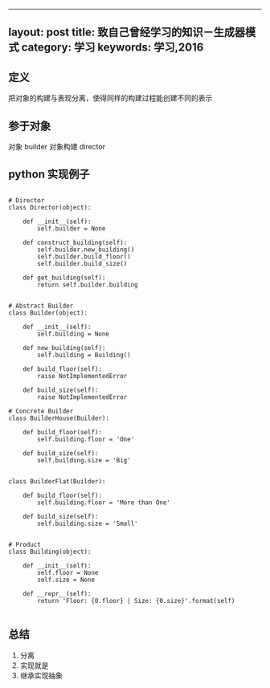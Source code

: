 
---
layout: post
title: 致自己曾经学习的知识－生成器模式
category: 学习
keywords: 学习,2016
---


## 定义
把对象的构建与表现分离，使得同样的构建过程能创建不同的表示


## 参于对象

对象 builder
对象构建 director


## python 实现例子


```

# Director
class Director(object):

    def __init__(self):
        self.builder = None

    def construct_building(self):
        self.builder.new_building()
        self.builder.build_floor()
        self.builder.build_size()

    def get_building(self):
        return self.builder.building


# Abstract Builder
class Builder(object):

    def __init__(self):
        self.building = None

    def new_building(self):
        self.building = Building()

    def build_floor(self):
        raise NotImplementedError

    def build_size(self):
        raise NotImplementedError

# Concrete Builder
class BuilderHouse(Builder):

    def build_floor(self):
        self.building.floor = 'One'

    def build_size(self):
        self.building.size = 'Big'


class BuilderFlat(Builder):

    def build_floor(self):
        self.building.floor = 'More than One'

    def build_size(self):
        self.building.size = 'Small'


# Product
class Building(object):

    def __init__(self):
        self.floor = None
        self.size = None

    def __repr__(self):
        return 'Floor: {0.floor} | Size: {0.size}'.format(self)


```


## 总结

1. 分离
2. 实现就是
3. 继承实现抽象
